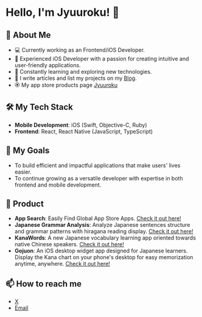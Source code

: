 # Hello, I'm Jyuuroku! 👋

## 🚀 About Me
- 💻 Currently working as an Frontend/iOS Developer.
- 📱 Experienced iOS Developer with a passion for creating intuitive and user-friendly applications.
- 🌱 Constantly learning and exploring new technologies.
- 📝 I write articles and list my projects on my [Blog](https://www.jyuuroku.com/projects).
- 🏵 My app store products page [Jyuuroku](https://apps.apple.com/us/developer/id1793009529)

## 🛠️ My Tech Stack
- **Mobile Development**: iOS (Swift, Objective-C, Ruby)
- **Frontend**: React, React Native (JavaScript, TypeScript)

## 🎯 My Goals
- To build efficient and impactful applications that make users' lives easier.
- To continue growing as a versatile developer with expertise in both frontend and mobile development.

## 📱 Product
- **App Search**: Easily Find Global App Store Apps. [Check it out here!](https://www.appsearch.app/)
- **Japanese Grammar Analysis**: Analyze Japanese sentences structure and grammar patterns with hiragana reading display. [Check it out here!](https://www.jagrammar.com/)
- **KanaWords**: A new Japanese vocabulary learning app oriented towards native Chinese speakers. [Check it out here!](https://www.jagrammar.com/kanawords)
- **Gojuon**: An iOS desktop widget app designed for Japanese learners. Display the Kana chart on your phone's desktop for easy memorization anytime, anywhere. [Check it out here!](https://www.jagrammar.com/gojuon)

## 📫 How to reach me
- [X](https://twitter.com/wwzzyying)
- [Email](mailto:jyuurokuu@gmail.com)

<!-- 
## 📈 GitHub Stats
![Your GitHub stats](https://github-readme-stats.vercel.app/api?username=your-username&show_icons=true&theme=radical)
-->
